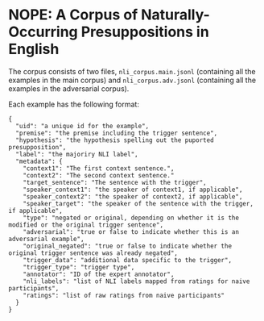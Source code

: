 # NOPE: A Corpus of Naturally-Occurring Presuppositions in English

The corpus consists of two files, `nli_corpus.main.jsonl` (containing all the examples in the main corpus) and `nli_corpus.adv.jsonl` (containing all the examples in the adversarial corpus).

Each example has the following format:

```
{
  "uid": "a unique id for the example",
  "premise": "the premise including the trigger sentence", 
  "hypothesis": "the hypothesis spelling out the puported presupposition",
  "label": "the majoriry NLI label", 
  "metadata": {
    "context1": "The first context sentence.", 
    "context2": "The second context sentence."
    "target_sentence": "The sentence with the trigger", 
    "speaker_context1": "the speaker of context1, if applicable",
    "speaker_context2": "the speaker of context2, if applicable", 
    "speaker_target": "the speaker of the sentence with the trigger, if applicable", 
    "type": "negated or original, depending on whether it is the modified or the original trigger sentence", 
    "adversarial": "true or false to indicate whether this is an adversarial example", 
    "original_negated": "true or false to indicate whether the original trigger sentence was already negated", 
    "trigger_data": "additional data specific to the trigger", 
    "trigger_type": "trigger type", 
    "annotator": "ID of the expert annotator", 
    "nli_labels": "list of NLI labels mapped from ratings for naive participants", 
    "ratings": "list of raw ratings from naive participants"
  }
}
